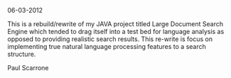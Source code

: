 06-03-2012

This is a rebuild/rewrite of my JAVA project titled Large Document Search Engine which tended to drag itself into a test bed for language analysis as opposed to providing realistic search results. This re-write is focus on implementing true natural language processing features to a search structure.

Paul Scarrone
